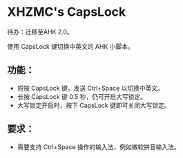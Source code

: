 # XHZMC's CapsLock
待办：迁移至AHK 2.0。

使用 CapsLock 键切换中英文的 AHK 小脚本。
## 功能：
* 短按 CapsLock 键，发送 Ctrl+Space 以切换中英文。
* 长按 CapsLock 键 0.5 秒，仍可开启大写锁定。
* 大写锁定开启时，按下 CapsLock 键即可关闭大写锁定。
## 要求：
* 需要支持 Ctrl+Space 操作的输入法，例如微软拼音输入法。
